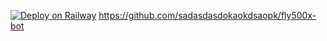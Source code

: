 [![Deploy on Railway](https://railway.app/button.svg)](https://railway.app/template/new)
https://github.com/sadasdasdokaokdsaopk/fly500x-bot
